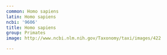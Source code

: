 ```yaml
---
common: Homo sapiens
latin: Homo sapiens
ncbi: '9606'
title: Homo sapiens
group: Primates
image: http://www.ncbi.nlm.nih.gov/Taxonomy/taxi/images/422

---
```


